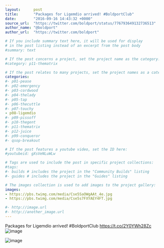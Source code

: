 ```yaml
---
layout:      post
title:       "Packages for Ligemdio arrived! #BoldportClub"
date:        "2016-09-16 14:43:32 +0000"
source_url:  "https://twitter.com/boldport/status/776793649132736513"
author_name: "@boldport"
author_url:  "https://twitter.com/boldport"

# If you include summary text here, it will be used for display
# in the post listing instead of an excerpt from the post body
#summary: text

# If the post concerns a project, set the project name as the category:
#category: p11-thematrix

# If the post relates to many projects, set the project names as a categories array:
categories:
#- p01-pease
#- p02-emergency
#- p03-cordwood
#- p04-thelady
#- p05-tap
#- p06-thecuttle
#- p07-touchy
- p08-ligemdio
#- p09-pissoff
#- p10-thegent
#- p11-thematrix
#- p12-juice
#- p99-conqueror
#- qsop-breakout

# If the post features a youtube video, set the ID here:
#youtubeid: gXsVeNLuWLw

# Tags are used to include the post in specific project collections:
#tags:
#- builds # includes the project in the "Community Builds" listing
#- guides # includes the project in the "Guides" listing

# The images collection is used to add images to the project gallery:
images:
- https://pbs.twimg.com/media/Cse5SaOWgAAt_4e.jpg
- https://pbs.twimg.com/media/Cse5s7FXYAEY4FT.jpg

#- http://image.url
#- http://another_image.url
---
```


Packages for Ligemdio arrived! #BoldportClub https://t.co/2Y0YWh28Zc
![image](https://pbs.twimg.com/media/Cse5SaOWgAAt_4e.jpg)

![image](https://pbs.twimg.com/media/Cse5s7FXYAEY4FT.jpg)


